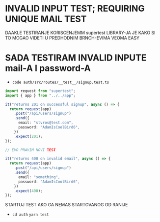 # INVALID INPUT TEST; REQUIRING UNIQUE MAIL TEST

DAAKLE TESTIRANJE KORISCENJEMM supertest LIBRARY-JA JE KAKO SI TO MOGAO VIDETI U PREDHODNIM BRNCH-EVIMA VEOMA EASY

# SADA TESTIRAM INVALID INPUTE mail-A I password-A

- `code auth/src/routes/__test__/signup.test.ts`

```ts
import request from "supertest";
import { app } from "../../app";

it("returns 201 on successful signup", async () => {
  return request(app)
    .post("/api/users/signup")
    .send({
      email: "stvros@test.com",
      password: "AdamIsCoolBird6",
    })
    .expect(201);
});

// EVO PRAVIM NOVI TEST

it("returns 400 on invalid email", async () => {
  return request(app)
    .post("/api/users/signup")
    .send({
      email: "something",
      password: "AdamIsCoolBird6",
    })
    .expect(400);
});

```

STARTUJ TEST AKO GA NEMAS STARTOVANOG OD RANIJE

- `cd auth` `yarn test`
